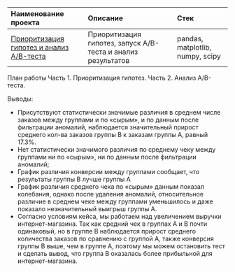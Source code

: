 | Наименование проекта  | Описание  | Стек    |
| :---    | :----    | :---     |
| [Приоритизация гипотез и анализ A/B-теста](https://github.com/kudarya/Portfolio/blob/main/AB_test_analysis/AB_test_analysis%20.ipynb)    | Приоритизация гипотез, запуск A/B-теста и анализ результатов   |  pandas, matplotlib, numpy, scipy  |

План работы
Часть 1. Приоритизация гипотез.
Часть 2. Анализ A/B-теста.

Выводы:

- Присутствуют статистически значимые различия в среднем числе заказов между группами и по «сырым», и по данным после фильтрации аномалий, наблюдается значительный прирост среднего кол-ва заказов группы B к заказам группы А, равный 17.3%.
- Нет статистически значимого различия по среднему чеку между группами ни по «сырым», ни по данным после фильтрации аномалий;
- График различия конверсии между группами сообщает, что результаты группы B лучше группы A
- График различия среднего чека по «сырым» данным показал колебания, однако после удаления аномалий, относительное различие в среднем чеке между группами уменьшилось и даже показало незначительный выигрыш группы А.
- Согласно условиям кейса, мы работаем над увеличением выручки интернет-магазина. Так как средний чек в группах А и В почти одинаковый, но в группе В наблюдается прирост среднего количества заказов по сравнению с группой А, также конверсия группы В выше, чем в группе А, поэтому мы можем остановить тест и сделать вывод, что группа В оказалась более прибыльной для интернет-магазина.

